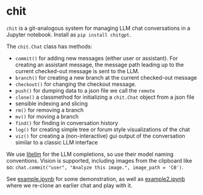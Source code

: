 # chit

`chit` is a git-analogous system for managing LLM chat conversations in a Jupyter notebook. Install as `pip install chitgpt`.

The `chit.Chat` class has methods:

- `commit()` for adding new messages (either user or assistant). For creating an assistant message, the message path leading up to the current checked-out message is sent to the LLM.
- `branch()` for creating a new branch at the current checked-out message
- `checkout()` for changing the checkout message. 
- `push()` for dumping data to a json file we call the `remote`
- `clone()` a classmethod for initializing a `chit.Chat` object from a json file
- sensible indexing and slicing
- `rm()` for removing a branch
- `mv()` for moving a branch
- `find()` for finding in conversation history
- `log()` for creating simple tree or forum style visualizations of the chat
- `viz()` for creating a (non-interactive) gui output of the conversation similar to a classic LLM interface

We use [litellm](https://github.com/BerriAI/litellm) for the LLM completions, so use their model naming conventions. Vision is supported, including images from the clipboard like so: `chat.commit("user", "Analyze this image.", image_path = 'CB')`.

See [example.ipynb](example.ipynb) for some demonstration, as well as [example2.ipynb](example2.ipynb) where we re-clone an earlier chat and play with it.